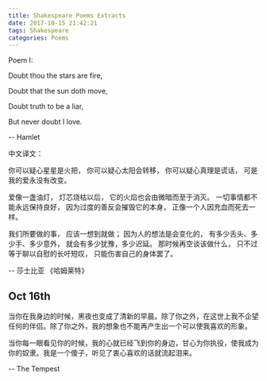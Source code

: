 ```yaml
---
title: Shakespeare Poems Extracts
date: 2017-10-15 21:42:21
tags: Shakespeare
categories: Poems
---
```


Poem I:

Doubt thou the stars are fire,

Doubt that the sun doth move,

Doubt truth to be a liar,

But never doubt I love. 

-- Hamlet 

中文译文：

你可以疑心星星是火把，
你可以疑心太阳会转移，
你可以疑心真理是谎话，
可是我的爱永没有改变。

爱像一盏油灯，
灯芯烧枯以后，
它的火焰也会由微暗而至于消灭。
一切事情都不能永远保持良好，
因为过度的善反会摧毁它的本身，
正像一个人因充血而死去一样。

我们所要做的事，
应该一想到就做；
因为人的想法是会变化的，
有多少舌头、多少手、多少意外，
就会有多少犹豫，多少迟延。
那时候再空谈该做什么，
只不过等于聊以自慰的长吁短叹，
只能伤害自己的身体罢了。

-- 莎士比亚 《哈姆莱特》

Oct 16th
----

当你在我身边的时候，黑夜也变成了清新的早晨。除了你之外，在这世上我不企望任何的伴侣。除了你之外，我的想象也不能再产生出一个可以使我喜欢的形象。

当你每一眼看见你的时候，我的心就已经飞到你的身边，甘心为你执役，使我成为你的奴隶。我是一个傻子，听见了衷心喜欢的话就流起泪来。

-- The Tempest